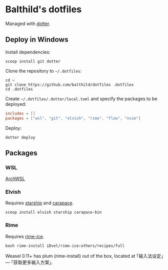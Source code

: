 # Balthild's dotfiles

Managed with [dotter](https://github.com/SuperCuber/dotter).

## Deploy in Windows

Install dependencies:

```shell
scoop install git dotter
```

Clone the repository to `~/.dotfiles`:

```shell
cd ~
git clone https://github.com/balthild/dotfiles .dotfiles
cd .dotfiles
```

Create `~/.dotfiles/.dotter/local.toml` and specify the packages to be deployed:

```toml
includes = []
packages = ["wsl", "git", "elvish", "rime", "flow", "nvim"]
```

Deploy:

```shell
dotter deploy
```

## Packages

### WSL

[ArchWSL](https://github.com/yuk7/ArchWSL)

### Elvish

Requires [starship](https://github.com/starship/starship) and [carapace](https://github.com/rsteube/carapace-bin).

```shell
scoop install elvish starship carapace-bin
```

### Rime

Requires [rime-ice](https://github.com/iDvel/rime-ice).

```shell
bash rime-install iDvel/rime-ice:others/recipes/full
```

Weasel 0.11+ has plum (rime-install) out of the box, located at ｢输入法设定｣ — ｢获取更多输入方案｣.
